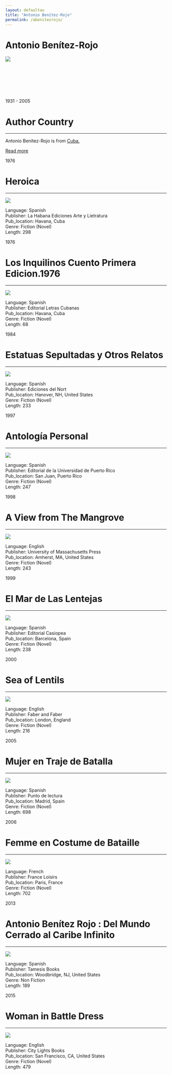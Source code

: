 ```yaml
---
layout: defaultau
title: "Antonio Benítez-Rojo"
permalink: /abenitezrojo/
---
```

<!-- partial:index.partial.html -->
<div class="content">
    <h1>Antonio Benítez-Rojo</h1>
    <div class="quote">
        <div><img src="https://upload.wikimedia.org/wikipedia/en/d/d5/Antonio_Ben%C3%ADtez-Rojo.jpg" class="logo"></div>
    </div>
    <div class="timeline">
        <div style="padding-bottom:100px;"></div>
        <div class="block">
            <div class="date right"><p class="right"> 1931 - 2005 </p></div>
            <div class="dot"></div>
            <div class="left first">
            <div class="author_country">
                <h1>Author Country</h1><hr>
          <div class="aclocation">  <p>Antonio Benítez-Rojo is from <a href="{{ site.baseurl }}/14">Cuba.</a></p></div>
              <div class="acreadmore">   <a href="https://en.wikipedia.org/wiki/Antonio_Benítez-Rojo" target="_blank">Read more</a></div>
            </div>
            </div>
        </div>
        <div class="block">
            <div class="date left"><p class="left">1976</p></div>
            <div class="dot"></div>
            <div class="right">
                <h1>Heroica</h1><hr>
                <p><img src="https://pictures.abebooks.com/inventory/1172917379.jpg"></p>
                <p>
                Language: Spanish<br/>
                Publisher: La Habana Ediciones Arte y Lietratura<br/>
                Pub_location: Havana, Cuba<br/>
                Genre: Fiction (Novel)<br/>
                Length: 298</p>
            </div>
        </div>
        <div class="block">
            <div class="date left"><p class="left">1976</p></div>
            <div class="dot"></div>
            <div class="right">
                <h1>Los Inquilinos Cuento Primera Edicion.1976</h1><hr>
                <p><img src="https://m.media-amazon.com/images/I/51R05WhjcTL._SX373_BO1,204,203,200_.jpg"></p>
                <p>
                Language: Spanish<br/>
                Publisher: Editorial Letras Cubanas<br/>
                Pub_location: Havana, Cuba<br/>
                Genre: Fiction (Novel)<br/>
                Length: 68<br/>                   </p>
            </div>
        </div>
        <div class="block">
            <div class="date right"><p class="right">1984</p></div>
            <div class="dot"></div>
            <div class="left hide">
                <h1>Estatuas Sepultadas y Otros Relatos</h1><hr>
                <p><img src="https://images-na.ssl-images-amazon.com/images/I/41wL1-KlRKL._SY291_BO1,204,203,200_QL40_.jpg"></p>
                <p>Language: Spanish<br/>
                Publisher: Ediciones del Nort<br/>
                Pub_location: Hanover, NH, United States<br/>
                Genre: Fiction (Novel)<br/>
                Length: 233</p>
            </div>
        </div>
        <div class="block">
            <div class="date left"><p class="left">1997</p></div>
            <div class="dot"></div>
            <div class="right hide">
                <h1>Antología Personal</h1><hr>
                <p><img src="http://ecx.images-amazon.com/images/I/31y-2o0F0ZL.jpg"></p>
                <p>Language: Spanish<br/>
                Publisher: Editorial de la Universidad de Puerto Rico<br/>
                Pub_location: San Juan, Puerto Rico<br/>
                Genre: Fiction (Novel)<br/>
                Length: 247</p>
            </div>
        </div>
        <div class="block">
            <div class="date right"><p class="right">1998</p></div>
            <div class="dot"></div>
            <div class="left hide">
                <h1>A View from The Mangrove</h1><hr>
                <p><img src="https://images-na.ssl-images-amazon.com/images/I/519VCXCQ4BL._SY291_BO1,204,203,200_QL40_ML2_.jpg"></p>
                <p>Language: English <br/>
                Publisher: University of Massachusetts Press<br/>
                Pub_location: Amherst, MA, United States<br/>
                Genre: Fiction (Novel)<br/>
                Length: 243</p>
            </div>
        </div>
        <div class="block">
            <div class="date left"><p class="left">1999</p></div>
            <div class="dot"></div>
            <div class="right hide">
                <h1>El Mar de Las Lentejas</h1><hr>
                <p><img src="https://covers.openlibrary.org/b/id/3710285-M.jpg"></p>
                <p>Language: Spanish<br/>
                Publisher: Editorial Casiopea<br/>
                Pub_location: Barcelona, Spain<br/>
                Genre: Fiction (Novel)<br/>
                Length: 238</p>
            </div>
        </div>
        <div class="block">
            <div class="date right"><p class="right">2000</p></div>
            <div class="dot"></div>
            <div class="left hide">
                <h1>Sea of Lentils</h1><hr>
                <p><img src="https://encrypted-tbn3.gstatic.com/images?q=tbn:ANd9GcQeb75NxVk8UbE71AbOknVWFrqup20XQsWLwlapVr5Aw09T3lKy"></p>
                <p>Language: English<br/>
                Publisher: Faber and Faber<br/>
                Pub_location: London, England<br/>
                Genre: Fiction (Novel)<br/>
                Length: 216</p>
            </div>
        </div>
        <div class="block">
            <div class="date left"><p class="left">2005</p></div>
            <div class="dot"></div>
            <div class="right hide">
                <h1>Mujer en Traje de Batalla</h1><hr>
                <p><img src="https://i.gr-assets.com/images/S/compressed.photo.goodreads.com/books/1348697215l/2487486.jpg"></p>
                <p>Language: Spanish<br/>
                Publisher: Punto de lectura<br/>
                Pub_location: Madrid, Spain<br/>
                Genre: Fiction (Novel)<br/>
                Length: 698</p>
            </div>
        </div>
        <div class="block">
            <div class="date right"><p class="right">2006</p></div>
            <div class="dot"></div>
            <div class="left hide">
                <h1>Femme en Costume de Bataille</h1><hr>
                <p><img src="https://pictures.abebooks.com/inventory/1351866333.jpg"></p>
                <p>Language: French<br/>
                Publisher: France Loisirs<br/>
                Pub_location: Paris, France<br/>
                Genre: Fiction (Novel)<br/>
                Length: 702</p>
            </div>
        </div>
        <div class="block">
            <div class="date left"><p class="left">2013</p></div>
            <div class="dot"></div>
            <div class="right hide">
                <h1>Antonio Benítez Rojo : Del Mundo Cerrado al Caribe Infinito</h1><hr>
                <p><img src="https://tse4.mm.bing.net/th?id=OIP.PsfFFk7EgDcCowfcf2te1gAAAA&pid=Api&P=0"></p>
                <p>Language: Spanish<br/>
                Publisher: Tamesis Books<br/>
                Pub_location: Woodbridge, NJ, United States<br/>
                Genre: Non Fiction<br/>
                Length: 189</p>
            </div>
        </div>
        <div class="block">
            <div class="date right"><p class="right">2015</p></div>
            <div class="dot"></div>
            <div class="left hide">
                <h1>Woman in Battle Dress</h1><hr>
                <p><img src="https://i.pinimg.com/originals/2f/a9/ff/2fa9ffcc03eb2baf152b6b7fe7cf58e9.jpg"></p>
                <p>Language: English <br/>
                Publisher: City Lights Books<br/>
                Pub_location: San Francisco, CA, United States<br/>
                Genre: Fiction (Novel)<br/>
                Length: 479</p>
            </div>
  <!-- partial -->
<script src='https://cdnjs.cloudflare.com/ajax/libs/jquery/3.1.1/jquery.min.js'></script><script  src="{{ site.baseurl }}/assets/js/authorscript.js"></script>